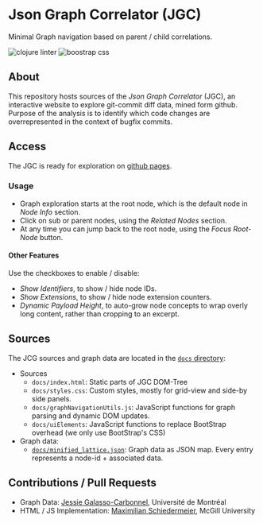 # Json Graph Correlator (JGC)

Minimal Graph navigation based on parent / child correlations.

![clojure linter](https://img.shields.io/badge/Clojure%20Linter-202.1-blue)
![boostrap css](https://img.shields.io/badge/Bootstrap%20CSS-4.1.3-blue)

## About

This repository hosts sources of the *Json Graph Correlator* (JGC), an interactive website to explore git-commit diff
data, mined form github.  
Purpose of the analysis is to identify which code changes are overrepresented in the context of bugfix commits.

## Access

The JGC is ready for exploration on [github pages](https://kartoffelquadrat.github.io/JsonGraphCorrelator/).

### Usage

 * Graph exploration starts at the root node, which is the default node in *Node Info* section.
 * Click on sub or parent nodes, using the *Related Nodes* section.
 * At any time you can jump back to the root node, using the *Focus Root-Node* button.

#### Other Features

Use the checkboxes to enable / disable:

 * *Show Identifiers*, to show / hide node IDs.
 * *Show Extensions*, to show / hide node extension counters.
 * *Dynamic Payload Height*, to auto-grow node concepts to wrap overly long content, rather than cropping to an excerpt.

## Sources

The JCG sources and graph data are located in the [```docs``` directory](docs):

* Sources
    * ```docs/index.html```: Static parts of JGC DOM-Tree
    * ```docs/styles.css```: Custom styles, mostly for grid-view and side-by side panels.
    * ```docs/graphNavigationUtils.js```: JavaScript functions for graph parsing and dynamic DOM updates.
    * ```docs/uiElements```: JavaScript functions to replace BootStrap overhead (we only use BootStrap's CSS)
* Graph data:
    * [```docs/minified_lattice.json```](https://raw.githubusercontent.com/kartoffelquadrat/JsonGraphCorrelator/master/docs/minified_lattice.json): Graph data as JSON map. Every entry represents a node-id +
      associated data.

## Contributions / Pull Requests

 * Graph Data: [Jessie Galasso-Carbonnel](https://jgalasso.github.io/), Université de Montréal
 * HTML / JS Implementation: [Maximilian Schiedermeier](https://www.cs.mcgill.ca/~mschie3/), McGill University 

